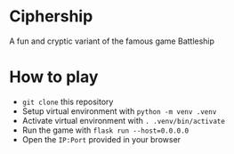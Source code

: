 # Ciphership
A fun and cryptic variant of the famous game Battleship

# How to play
- ```git clone``` this repository
- Setup virtual environment with ```python -m venv .venv```
- Activate virtual environment with ```. .venv/bin/activate```
- Run the game with ```flask run --host=0.0.0.0```
- Open the ```IP:Port``` provided in your browser
